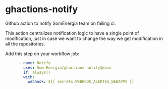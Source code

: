 # ghactions-notify

Github action to notify SomEnergia team on failing ci.

This action centralizes notification logic to have
a single point of modification, just in case
we want to change the way we get modification
in all the repositories.

Add this step on your workflow job:

```yaml
      - name: Notify
        uses: Som-Energia/ghactions-notify@main
        if: always()
        with:
          webhook: ${{ secrets.WEBHOOK_ALERTES_WEBAPPS }}
```




